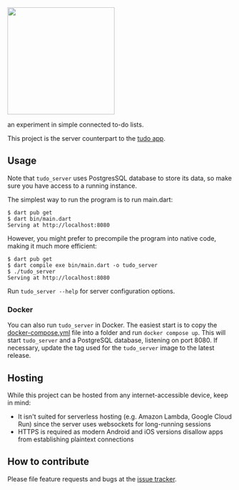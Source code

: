 <img src="tudo.svg" width="240">

an experiment in simple connected to-do lists.

This project is the server counterpart to the [tudo app](https://github.com/cachapa/tudo).

## Usage

Note that `tudo_server` uses PostgresSQL database to store its data, so make sure you have access to a running instance.

The simplest way to run the program is to run main.dart:

``` shell
$ dart pub get
$ dart bin/main.dart
Serving at http://localhost:8080
```

However, you might prefer to precompile the program into native code, making it much more efficient:

``` shell
$ dart pub get
$ dart compile exe bin/main.dart -o tudo_server
$ ./tudo_server
Serving at http://localhost:8080
```

Run `tudo_server --help` for server configuration options.

### Docker

You can also run `tudo_server` in Docker. The easiest start is to copy the [docker-compose.yml](docker-compose.yml) file into a folder and run `docker compose up`. This will start `tudo_server` and a PostgreSQL database, listening on port 8080. If necessary, update the tag used for the `tudo_server` image to the latest release.

## Hosting

While this project can be hosted from any internet-accessible device, keep in mind:

* It isn't suited for serverless hosting (e.g. Amazon Lambda, Google Cloud Run) since the server uses websockets for long-running sessions
* HTTPS is required as modern Android and iOS versions disallow apps from establishing plaintext connections

## How to contribute

Please file feature requests and bugs at the [issue tracker](https://github.com/cachapa/tudo_server/issues).

